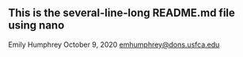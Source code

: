 ## This is the several-line-long README.md file using nano

Emily Humphrey
October 9, 2020
emhumphrey@dons.usfca.edu



